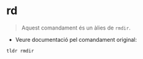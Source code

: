 # rd

> Aquest comandament és un àlies de `rmdir`.

- Veure documentació pel comandament original:

`tldr rmdir`
